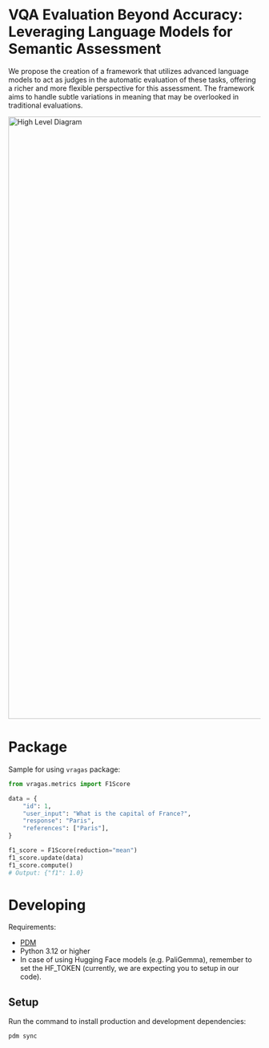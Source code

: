 # VQA Evaluation Beyond Accuracy: Leveraging Language Models for Semantic Assessment
We propose the creation of a framework that utilizes advanced language models to act as judges in the automatic evaluation of these tasks, offering a richer and more flexible perspective for this assessment. The framework aims to handle subtle variations in meaning that may be overlooked in traditional evaluations.

<img width="1200" alt="High Level Diagram" src="https://github.com/user-attachments/assets/66f99bf4-2e12-44b7-a1ab-e0e14ebbc4a9">


# Package

Sample for using `vragas` package:
```python
from vragas.metrics import F1Score

data = {
    "id": 1,
    "user_input": "What is the capital of France?",
    "response": "Paris",
    "references": ["Paris"],
}

f1_score = F1Score(reduction="mean")
f1_score.update(data)
f1_score.compute()
# Output: {"f1": 1.0}
```


# Developing

Requirements:
 - [PDM](https://pdm-project.org/en/latest/)
 - Python 3.12 or higher
 - In case of using Hugging Face models (e.g. PaliGemma), remember to set the HF_TOKEN (currently, we are expecting you to setup in our code).

## Setup
Run the command to install production and development dependencies:
```bash
pdm sync
```
